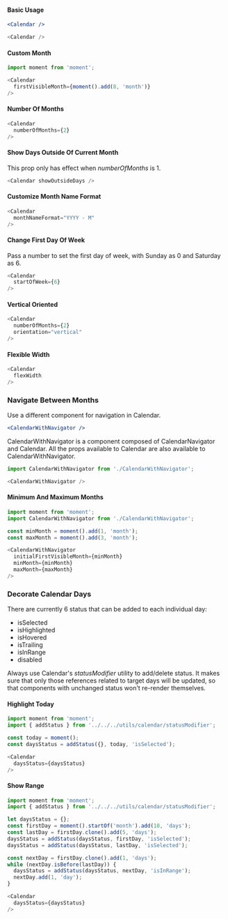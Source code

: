#### Basic Usage

```jsx static
<Calendar />
```

```js
<Calendar />
```

#### Custom Month

```js
import moment from 'moment';

<Calendar
  firstVisibleMonth={moment().add(8, 'month')}
/>
```

#### Number Of Months

```js
<Calendar
  numberOfMonths={2}
/>
```

#### Show Days Outside Of Current Month

This prop only has effect when *numberOfMonths* is 1.

```js
<Calendar showOutsideDays />
```

#### Customize Month Name Format

```js
<Calendar
  monthNameFormat="YYYY - M"
/>
```

#### Change First Day Of Week

Pass a number to set the first day of week, with Sunday as 0 and Saturday as 6.

```js
<Calendar
  startOfWeek={6}
/>
```

#### Vertical Oriented

```js
<Calendar
  numberOfMonths={2}
  orientation="vertical"
/>
```

#### Flexible Width

```js
<Calendar
  flexWidth
/>
```


### Navigate Between Months

Use a different component for navigation in Calendar.

```jsx static
<CalendarWithNavigator />
```

CalendarWithNavigator is a component composed of CalendarNavigator and Calendar. All the props available to Calendar are also available to CalendarWithNavigator.

```js
import CalendarWithNavigator from './CalendarWithNavigator';

<CalendarWithNavigator />
```

#### Minimum And Maximum Months

```js
import moment from 'moment';
import CalendarWithNavigator from './CalendarWithNavigator';

const minMonth = moment().add(1, 'month');
const maxMonth = moment().add(3, 'month');

<CalendarWithNavigator
  initialFirstVisibleMonth={minMonth}
  minMonth={minMonth}
  maxMonth={maxMonth}
/>
```

### Decorate Calendar Days

There are currently 6 status that can be added to each individual day:
  - isSelected
  - isHighlighted
  - isHovered
  - isTrailing
  - isInRange
  - disabled

Always use Calendar's *statusModifier* utility to add/delete status. It makes sure that only those references related to target days will be updated, so that components with unchanged status won't re-render themselves.


#### Highlight Today

```js
import moment from 'moment';
import { addStatus } from '../../../utils/calendar/statusModifier';

const today = moment();
const daysStatus = addStatus({}, today, 'isSelected');

<Calendar
  daysStatus={daysStatus}
/>
```

#### Show Range

```js
import moment from 'moment';
import { addStatus } from '../../../utils/calendar/statusModifier';

let daysStatus = {};
const firstDay = moment().startOf('month').add(10, 'days');
const lastDay = firstDay.clone().add(5, 'days');
daysStatus = addStatus(daysStatus, firstDay, 'isSelected');
daysStatus = addStatus(daysStatus, lastDay, 'isSelected');

const nextDay = firstDay.clone().add(1, 'days');
while (nextDay.isBefore(lastDay)) {
  daysStatus = addStatus(daysStatus, nextDay, 'isInRange');
  nextDay.add(1, 'day');
}

<Calendar
  daysStatus={daysStatus}
/>
```
